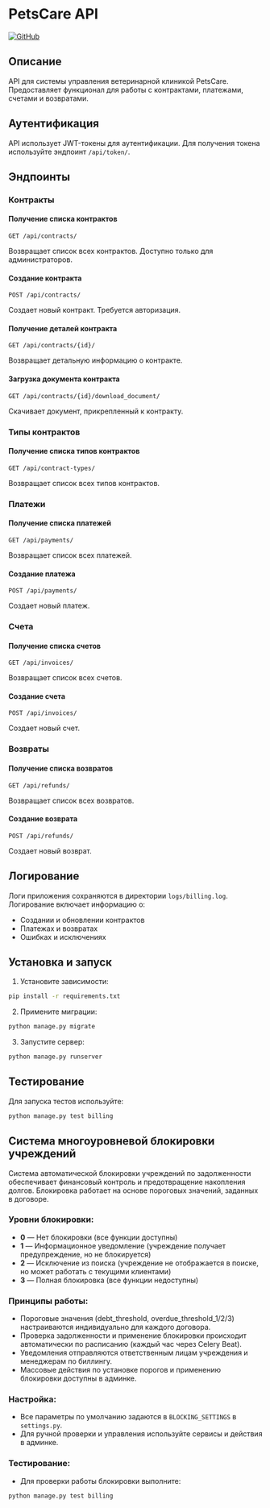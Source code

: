 # PetsCare API

[![GitHub](https://img.shields.io/badge/GitHub-Repository-blue?style=flat-square&logo=github)](https://github.com/Twinpower100/PetCare)

## Описание
API для системы управления ветеринарной клиникой PetsCare. Предоставляет функционал для работы с контрактами, платежами, счетами и возвратами.

## Аутентификация
API использует JWT-токены для аутентификации. Для получения токена используйте эндпоинт `/api/token/`.

## Эндпоинты

### Контракты

#### Получение списка контрактов
```
GET /api/contracts/
```
Возвращает список всех контрактов. Доступно только для администраторов.

#### Создание контракта
```
POST /api/contracts/
```
Создает новый контракт. Требуется авторизация.

#### Получение деталей контракта
```
GET /api/contracts/{id}/
```
Возвращает детальную информацию о контракте.

#### Загрузка документа контракта
```
GET /api/contracts/{id}/download_document/
```
Скачивает документ, прикрепленный к контракту.

### Типы контрактов

#### Получение списка типов контрактов
```
GET /api/contract-types/
```
Возвращает список всех типов контрактов.

### Платежи

#### Получение списка платежей
```
GET /api/payments/
```
Возвращает список всех платежей.

#### Создание платежа
```
POST /api/payments/
```
Создает новый платеж.

### Счета

#### Получение списка счетов
```
GET /api/invoices/
```
Возвращает список всех счетов.

#### Создание счета
```
POST /api/invoices/
```
Создает новый счет.

### Возвраты

#### Получение списка возвратов
```
GET /api/refunds/
```
Возвращает список всех возвратов.

#### Создание возврата
```
POST /api/refunds/
```
Создает новый возврат.

## Логирование
Логи приложения сохраняются в директории `logs/billing.log`. Логирование включает информацию о:
- Создании и обновлении контрактов
- Платежах и возвратах
- Ошибках и исключениях

## Установка и запуск

1. Установите зависимости:
```bash
pip install -r requirements.txt
```

2. Примените миграции:
```bash
python manage.py migrate
```

3. Запустите сервер:
```bash
python manage.py runserver
```

## Тестирование
Для запуска тестов используйте:
```bash
python manage.py test billing
```

## Система многоуровневой блокировки учреждений

Система автоматической блокировки учреждений по задолженности обеспечивает финансовый контроль и предотвращение накопления долгов. Блокировка работает на основе пороговых значений, заданных в договоре.

### Уровни блокировки:
- **0** — Нет блокировки (все функции доступны)
- **1** — Информационное уведомление (учреждение получает предупреждение, но не блокируется)
- **2** — Исключение из поиска (учреждение не отображается в поиске, но может работать с текущими клиентами)
- **3** — Полная блокировка (все функции недоступны)

### Принципы работы:
- Пороговые значения (debt_threshold, overdue_threshold_1/2/3) настраиваются индивидуально для каждого договора.
- Проверка задолженности и применение блокировки происходит автоматически по расписанию (каждый час через Celery Beat).
- Уведомления отправляются ответственным лицам учреждения и менеджерам по биллингу.
- Массовые действия по установке порогов и применению блокировки доступны в админке.

### Настройка:
- Все параметры по умолчанию задаются в `BLOCKING_SETTINGS` в `settings.py`.
- Для ручной проверки и управления используйте сервисы и действия в админке.

### Тестирование:
- Для проверки работы блокировки выполните:
```bash
python manage.py test billing
``` 